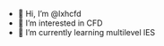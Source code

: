 - 👋 Hi, I’m @lxhcfd
- 👀 I’m interested in CFD
- 🌱 I’m currently learning multilevel lES


<!---
To make everyday day counts,every code worthy!
--->
